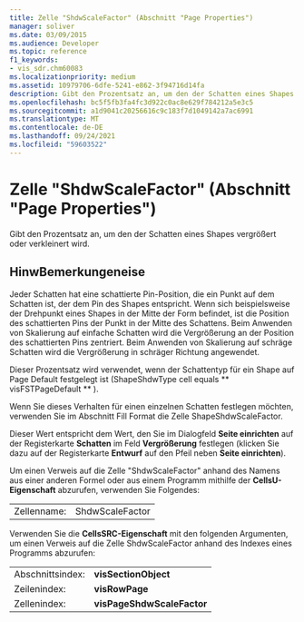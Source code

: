 ```yaml
---
title: Zelle "ShdwScaleFactor" (Abschnitt "Page Properties")
manager: soliver
ms.date: 03/09/2015
ms.audience: Developer
ms.topic: reference
f1_keywords:
- vis_sdr.chm60083
ms.localizationpriority: medium
ms.assetid: 10979706-6dfe-5241-e862-3f94716d14fa
description: Gibt den Prozentsatz an, um den der Schatten eines Shapes vergrößert oder verkleinert wird.
ms.openlocfilehash: bc5f5fb3fa4fc3d922c0ac8e629f784212a5e3c5
ms.sourcegitcommit: a1d9041c20256616c9c183f7d1049142a7ac6991
ms.translationtype: MT
ms.contentlocale: de-DE
ms.lasthandoff: 09/24/2021
ms.locfileid: "59603522"
---
```

# <a name="shdwscalefactor-cell-page-properties-section"></a>Zelle "ShdwScaleFactor" (Abschnitt "Page Properties")

Gibt den Prozentsatz an, um den der Schatten eines Shapes vergrößert oder verkleinert wird. 
  
## <a name="remarks"></a>HinwBemerkungeneise

Jeder Schatten hat eine schattierte Pin-Position, die ein Punkt auf dem Schatten ist, der dem Pin des Shapes entspricht. Wenn sich beispielsweise der Drehpunkt eines Shapes in der Mitte der Form befindet, ist die Position des schattierten Pins der Punkt in der Mitte des Schattens. Beim Anwenden von Skalierung auf einfache Schatten wird die Vergrößerung an der Position des schattierten Pins zentriert. Beim Anwenden von Skalierung auf schräge Schatten wird die Vergrößerung in schräger Richtung angewendet. 
  
 Dieser Prozentsatz wird verwendet, wenn der Schattentyp für ein Shape auf Page Default festgelegt ist (ShapeShdwType cell equals ** visFSTPageDefault ** ). 
  
Wenn Sie dieses Verhalten für einen einzelnen Schatten festlegen möchten, verwenden Sie im Abschnitt Fill Format die Zelle ShapeShdwScaleFactor.
  
Dieser Wert entspricht dem Wert, den Sie im Dialogfeld **Seite einrichten** auf der Registerkarte **Schatten** im Feld **Vergrößerung** festlegen (klicken Sie dazu auf der Registerkarte **Entwurf** auf den Pfeil neben **Seite einrichten**). 
  
Um einen Verweis auf die Zelle "ShdwScaleFactor" anhand des Namens aus einer anderen Formel oder aus einem Programm mithilfe der **CellsU-Eigenschaft** abzurufen, verwenden Sie Folgendes: 
  
|||
|:-----|:-----|
| Zellenname:  <br/> | ShdwScaleFactor  <br/> |
   
Verwenden Sie die **CellsSRC-Eigenschaft** mit den folgenden Argumenten, um einen Verweis auf die Zelle ShdwScaleFactor anhand des Indexes eines Programms abzurufen: 
  
|||
|:-----|:-----|
| Abschnittsindex:  <br/> |**visSectionObject** <br/> |
| Zeilenindex:  <br/> |**visRowPage** <br/> |
| Zellenindex:  <br/> |**visPageShdwScaleFactor** <br/> |
   

